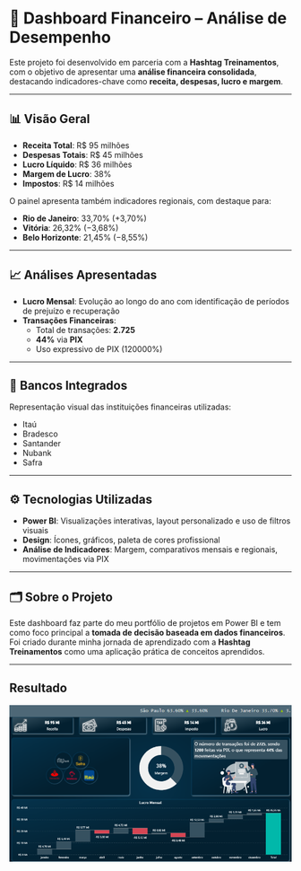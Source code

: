 # 💼 Dashboard Financeiro – Análise de Desempenho

Este projeto foi desenvolvido em parceria com a **Hashtag Treinamentos**, com o objetivo de apresentar uma **análise financeira consolidada**, destacando indicadores-chave como **receita, despesas, lucro e margem**.

---

## 📊 Visão Geral

- **Receita Total**: R$ 95 milhões  
- **Despesas Totais**: R$ 45 milhões  
- **Lucro Líquido**: R$ 36 milhões  
- **Margem de Lucro**: 38%  
- **Impostos**: R$ 14 milhões

O painel apresenta também indicadores regionais, com destaque para:

- **Rio de Janeiro**: 33,70% (+3,70%)  
- **Vitória**: 26,32% (−3,68%)  
- **Belo Horizonte**: 21,45% (−8,55%)

---

## 📈 Análises Apresentadas

- **Lucro Mensal**: Evolução ao longo do ano com identificação de períodos de prejuízo e recuperação
- **Transações Financeiras**:
  - Total de transações: **2.725**
  - **44%** via **PIX**
  - Uso expressivo de PIX (120000%)

---

## 🏦 Bancos Integrados

Representação visual das instituições financeiras utilizadas:
- Itaú
- Bradesco
- Santander
- Nubank
- Safra

---

## ⚙️ Tecnologias Utilizadas

- **Power BI**: Visualizações interativas, layout personalizado e uso de filtros visuais
- **Design**: Ícones, gráficos, paleta de cores profissional
- **Análise de Indicadores**: Margem, comparativos mensais e regionais, movimentações via PIX

---

## 🗂️ Sobre o Projeto

Este dashboard faz parte do meu portfólio de projetos em Power BI e tem como foco principal a **tomada de decisão baseada em dados financeiros**.  
Foi criado durante minha jornada de aprendizado com a **Hashtag Treinamentos** como uma aplicação prática de conceitos aprendidos.

---

## Resultado
![Dashboard Financeiro](https://github.com/stephaniesouza25/PowerBI/blob/main/Dashboard_Financeiro/Dashboard_Financeiro.png)

